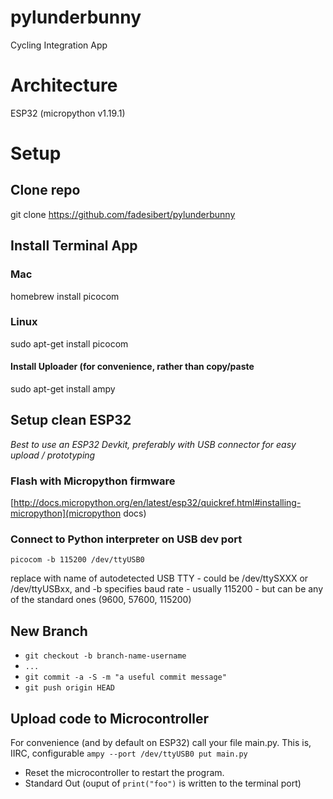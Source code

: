# pylunderbunny
Cycling Integration App

# Architecture
ESP32 (micropython v1.19.1)

# Setup
## Clone repo
git clone https://github.com/fadesibert/pylunderbunny

## Install Terminal App
### Mac
homebrew install picocom
### Linux
sudo apt-get install picocom
#### Install Uploader (for convenience, rather than copy/paste
sudo apt-get install ampy

## Setup clean ESP32
_Best to use an ESP32 Devkit, preferably with USB connector for easy upload / prototyping_

### Flash with Micropython firmware
[http://docs.micropython.org/en/latest/esp32/quickref.html#installing-micropython](micropython docs)
### Connect to Python interpreter on USB dev port
`picocom -b 115200 /dev/ttyUSB0`

replace with name of autodetected USB TTY - could be /dev/ttySXXX or /dev/ttyUSBxx, and -b specifies baud rate - usually 115200 - but can be any of the standard ones (9600, 57600, 115200)

## New Branch
* ```git checkout -b branch-name-username```
* ```...```
* ```git commit -a -S -m "a useful commit message"```
* ```git push origin HEAD```

## Upload code to Microcontroller
For convenience (and by default on ESP32) call your file main.py. This is, IIRC, configurable
```ampy --port /dev/ttyUSB0 put main.py```

* Reset the microcontroller to restart the program.
* Standard Out (ouput of `print("foo")` is written to the terminal port)

